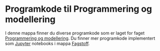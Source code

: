 Programkode til Programmering og modellering
============================================
I denne mappa finner du diverse programkode som er laget for faget [Programmering og modellering](https://github.com/fagstoff/ProgMod/tree/master/Læreplan). Du finner mer programkode implementert som  [Jupyter](https://jupyter.org/) notebooks i mappa [Fagstoff](https://github.com/fagstoff/ProgMod/tree/master/Fagstoff).
